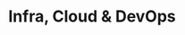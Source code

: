 ---
title: "Infra, Cloud & DevOps"
category: "cloud"
icon: "cloud"
order: 5
skills:
  
  - name: "AWS"
    level: 85
    years: 6
  - name: "Google Cloud"
    level: 85
    years: 6
  - name: "IaaS"
    level: 90
    years: 8
  - name: "PaaS (Heroku)"
    level: 90
    years: 8
  - name: "FaaS"
    level: 90
    years: 8
  - name: "CaaS"
    level: 90
    years: 8
  - name: "KaaS"
    level: 90
    years: 8
  - name: "Scaleway"
    level: 85
    years: 6
  - name: "Digital Ocean"
    level: 80
    years: 5
  - name: "Docker"
    level: 85
    years: 5
  - name: "Kubernetes"
    level: 70
    years: 3
  - name: "CI/CD"
    level: 88
    years: 7
  - name: "IAC"
    level: 90
    years: 8
  - name: "Terraform"
    level: 88
    years: 7
  - name: "Ansible"
    level: 88
    years: 7
---